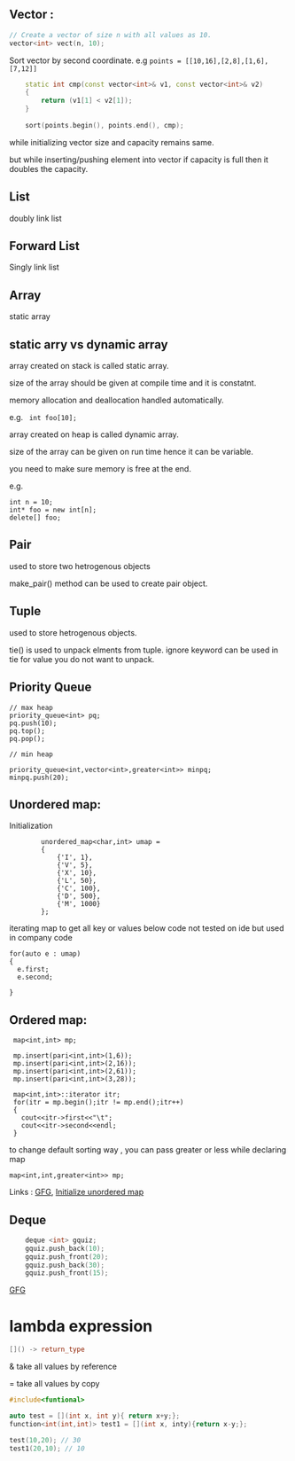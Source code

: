 ## Vector : 
 ``` c++
 // Create a vector of size n with all values as 10.
 vector<int> vect(n, 10);
```

Sort vector by second coordinate. e.g ``` points = [[10,16],[2,8],[1,6],[7,12]] ```
``` c++
    static int cmp(const vector<int>& v1, const vector<int>& v2)
    {
        return (v1[1] < v2[1]);
    }
    
    sort(points.begin(), points.end(), cmp);
```

while initializing vector size and capacity remains same.

but while inserting/pushing element into vector if capacity is full then it doubles the capacity.

## List

doubly link list 

## Forward List
Singly link list

## Array

static array

## static arry vs dynamic array
array created on stack is called static array.

size of the array should be given at compile time and it is constatnt.

memory allocation and deallocation handled automatically.

e.g. ``` int foo[10];```


array created on heap is called dynamic array.

size of the array can be given on run time hence it can be variable.

you need to make sure memory is free at the end.

e.g. 
``` 
int n = 10;
int* foo = new int[n];
delete[] foo;
```
## Pair
used to store two hetrogenous objects

make_pair() method can be used to create pair object.

## Tuple
used to store hetrogenous objects.

tie() is used to unpack elments from tuple.
ignore keyword can be used in tie for value you do not want to unpack.

## Priority Queue
```
// max heap
priority_queue<int> pq;
pq.push(10);
pq.top();
pq.pop();

// min heap

priority_queue<int,vector<int>,greater<int>> minpq;
minpq.push(20);
```


## Unordered map:
Initialization
```
        unordered_map<char,int> umap = 
        {
            {'I', 1},
            {'V', 5},
            {'X', 10},
            {'L', 50},
            {'C', 100},
            {'D', 500},
            {'M', 1000}
        };
```

iterating map to get all key or values
below code not tested on ide but used in company code
```
for(auto e : umap)
{
  e.first;
  e.second;

}
```

## Ordered map:
```
 map<int,int> mp;
 
 mp.insert(pari<int,int>(1,6));
 mp.insert(pari<int,int>(2,16));
 mp.insert(pari<int,int>(2,61));
 mp.insert(pari<int,int>(3,28));
 
 map<int,int>::iterator itr;
 for(itr = mp.begin();itr != mp.end();itr++)
 {
   cout<<itr->first<<"\t";
   cout<<itr->second<<endl;
 }
```

to change default sorting way , you can pass greater<int> or less<int> while declaring map
 
 ```
 map<int,int,greater<int>> mp;
 
 ```

Links :
[GFG](https://www.geeksforgeeks.org/unordered_map-in-cpp-stl/),
[Initialize unordered map](https://iq.opengenus.org/different-ways-to-initialize-unordered-map-in-cpp/)

## Deque
``` c++
    deque <int> gquiz;
    gquiz.push_back(10);
    gquiz.push_front(20);
    gquiz.push_back(30);
    gquiz.push_front(15);
 ```
[GFG](https://www.geeksforgeeks.org/deque-cpp-stl/)

# lambda expression
``` c++
[]() -> return_type
```
& take all values by reference
 
= take all values by copy

``` c++
#include<funtional>

auto test = [](int x, int y){ return x+y;};
function<int(int,int)> test1 = [](int x, inty){return x-y;};

test(10,20); // 30
test1(20,10); // 10


```
